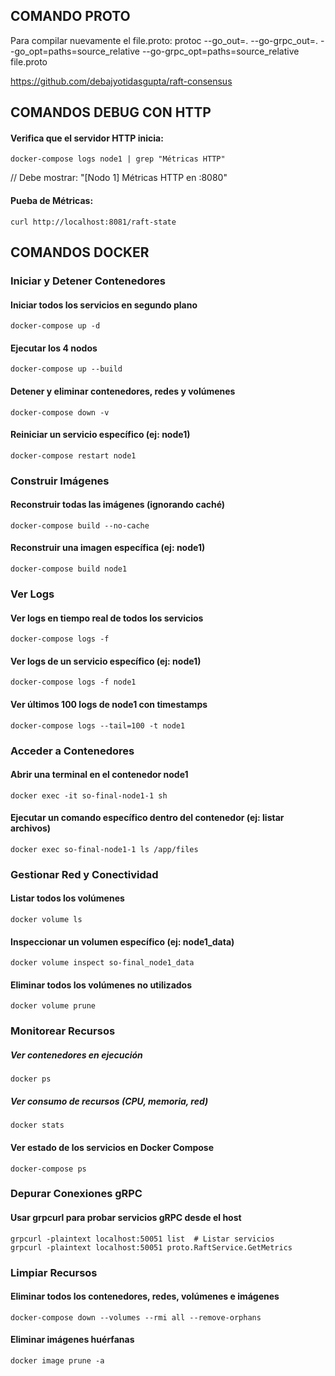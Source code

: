 
## COMANDO PROTO
Para compilar nuevamente el file.proto:
protoc --go_out=. --go-grpc_out=.     --go_opt=paths=source_relative     --go-grpc_opt=paths=source_relative     file.proto



https://github.com/debajyotidasgupta/raft-consensus


## COMANDOS DEBUG CON HTTP
#### Verifica que el servidor HTTP inicia:
    docker-compose logs node1 | grep "Métricas HTTP"
// Debe mostrar: "[Nodo 1] Métricas HTTP en :8080"

#### Pueba de Métricas:
    curl http://localhost:8081/raft-state


## COMANDOS DOCKER
### Iniciar y Detener Contenedores
#### Iniciar todos los servicios en segundo plano
    docker-compose up -d

#### Ejecutar los 4 nodos
    docker-compose up --build

#### Detener y eliminar contenedores, redes y volúmenes
    docker-compose down -v

#### Reiniciar un servicio específico (ej: node1)
    docker-compose restart node1


### Construir Imágenes
#### Reconstruir todas las imágenes (ignorando caché)
    docker-compose build --no-cache

#### Reconstruir una imagen específica (ej: node1)
    docker-compose build node1

### Ver Logs

#### Ver logs en tiempo real de todos los servicios
    docker-compose logs -f

#### Ver logs de un servicio específico (ej: node1)
    docker-compose logs -f node1

#### Ver últimos 100 logs de node1 con timestamps
    docker-compose logs --tail=100 -t node1

### Acceder a Contenedores

#### Abrir una terminal en el contenedor node1
    docker exec -it so-final-node1-1 sh

#### Ejecutar un comando específico dentro del contenedor (ej: listar archivos)
    docker exec so-final-node1-1 ls /app/files

### Gestionar Red y Conectividad

#### Listar todos los volúmenes
    docker volume ls

#### Inspeccionar un volumen específico (ej: node1_data)
    docker volume inspect so-final_node1_data

#### Eliminar todos los volúmenes no utilizados
    docker volume prune

### Monitorear Recursos

##### Ver contenedores en ejecución
    docker ps

##### Ver consumo de recursos (CPU, memoria, red)
    docker stats

#### Ver estado de los servicios en Docker Compose
    docker-compose ps

### Depurar Conexiones gRPC

#### Usar grpcurl para probar servicios gRPC desde el host
    grpcurl -plaintext localhost:50051 list  # Listar servicios
    grpcurl -plaintext localhost:50051 proto.RaftService.GetMetrics

### Limpiar Recursos

#### Eliminar todos los contenedores, redes, volúmenes e imágenes
    docker-compose down --volumes --rmi all --remove-orphans

#### Eliminar imágenes huérfanas
    docker image prune -a